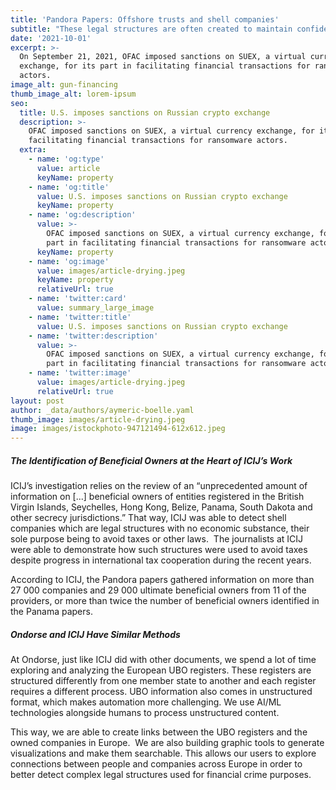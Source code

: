 ```yaml
---
title: 'Pandora Papers: Offshore trusts and shell companies'
subtitle: "These legal structures are often created to maintain confidentiality, and can be misused for money laundering or corruption purposes.\_ The International Consortium of Investigative Journalists showed how these entities can also be used for tax evasion purposes."
date: '2021-10-01'
excerpt: >-
  On September 21, 2021, OFAC imposed sanctions on SUEX, a virtual currency
  exchange, for its part in facilitating financial transactions for ransomware
  actors.
image_alt: gun-financing
thumb_image_alt: lorem-ipsum
seo:
  title: U.S. imposes sanctions on Russian crypto exchange
  description: >-
    OFAC imposed sanctions on SUEX, a virtual currency exchange, for its part in
    facilitating financial transactions for ransomware actors.
  extra:
    - name: 'og:type'
      value: article
      keyName: property
    - name: 'og:title'
      value: U.S. imposes sanctions on Russian crypto exchange
      keyName: property
    - name: 'og:description'
      value: >-
        OFAC imposed sanctions on SUEX, a virtual currency exchange, for its
        part in facilitating financial transactions for ransomware actors.
      keyName: property
    - name: 'og:image'
      value: images/article-drying.jpeg
      keyName: property
      relativeUrl: true
    - name: 'twitter:card'
      value: summary_large_image
    - name: 'twitter:title'
      value: U.S. imposes sanctions on Russian crypto exchange
    - name: 'twitter:description'
      value: >-
        OFAC imposed sanctions on SUEX, a virtual currency exchange, for its
        part in facilitating financial transactions for ransomware actors.
    - name: 'twitter:image'
      value: images/article-drying.jpeg
      relativeUrl: true
layout: post
author: _data/authors/aymeric-boelle.yaml
thumb_image: images/article-drying.jpeg
image: images/istockphoto-947121494-612x612.jpeg
---
```

##### The Identification of Beneficial Owners at the Heart of ICIJ’s Work

ICIJ’s investigation relies on the review of an “unprecedented amount of information on \[...] beneficial owners of entities registered in the British Virgin Islands, Seychelles, Hong Kong, Belize, Panama, South Dakota and other secrecy jurisdictions.” That way, ICIJ was able to detect shell companies which are legal structures with no economic substance, their sole purpose being to avoid taxes or other laws.  The journalists at ICIJ were able to demonstrate how such structures were used to avoid taxes despite progress in international tax cooperation during the recent years.

According to ICIJ, the Pandora papers gathered information on more than 27 000 companies and 29 000 ultimate beneficial owners from 11 of the providers, or more than twice the number of beneficial owners identified in the Panama papers.

##### Ondorse and ICIJ Have Similar Methods

At Ondorse, just like ICIJ did with other documents, we spend a lot of time exploring and analyzing the European UBO registers. These registers are structured differently from one member state to another and each register requires a different process. UBO information also comes in unstructured format, which makes automation more challenging. We use AI/ML technologies alongside humans to process unstructured content. 

This way, we are able to create links between the UBO registers and the owned companies in Europe.  We are also building graphic tools to generate visualizations and make them searchable. This allows our users to explore connections between people and companies across Europe in order to better detect complex legal structures used for financial crime purposes.
